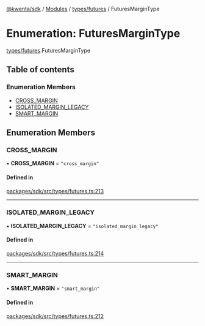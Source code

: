 [@kwenta/sdk](../README.md) / [Modules](../modules.md) / [types/futures](../modules/types_futures.md) / FuturesMarginType

# Enumeration: FuturesMarginType

[types/futures](../modules/types_futures.md).FuturesMarginType

## Table of contents

### Enumeration Members

- [CROSS\_MARGIN](types_futures.FuturesMarginType.md#cross_margin)
- [ISOLATED\_MARGIN\_LEGACY](types_futures.FuturesMarginType.md#isolated_margin_legacy)
- [SMART\_MARGIN](types_futures.FuturesMarginType.md#smart_margin)

## Enumeration Members

### CROSS\_MARGIN

• **CROSS\_MARGIN** = ``"cross_margin"``

#### Defined in

[packages/sdk/src/types/futures.ts:213](https://github.com/Kwenta/kwenta/blob/60f0875a3/packages/sdk/src/types/futures.ts#L213)

___

### ISOLATED\_MARGIN\_LEGACY

• **ISOLATED\_MARGIN\_LEGACY** = ``"isolated_margin_legacy"``

#### Defined in

[packages/sdk/src/types/futures.ts:214](https://github.com/Kwenta/kwenta/blob/60f0875a3/packages/sdk/src/types/futures.ts#L214)

___

### SMART\_MARGIN

• **SMART\_MARGIN** = ``"smart_margin"``

#### Defined in

[packages/sdk/src/types/futures.ts:212](https://github.com/Kwenta/kwenta/blob/60f0875a3/packages/sdk/src/types/futures.ts#L212)
